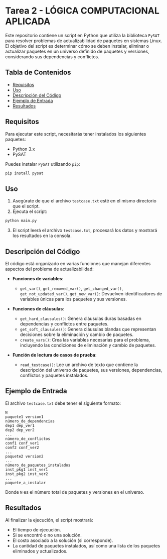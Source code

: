 # Tarea 2 - LÓGICA COMPUTACIONAL APLICADA

Este repositorio contiene un script en Python que utiliza la biblioteca `PySAT` para resolver problemas de actualizabilidad de paquetes en sistemas Linux. El objetivo del script es determinar cómo se deben instalar, eliminar o actualizar paquetes en un universo definido de paquetes y versiones, considerando sus dependencias y conflictos.

## Tabla de Contenidos

- [Requisitos](#requisitos)
- [Uso](#uso)
- [Descripción del Código](#descripción-del-código)
- [Ejemplo de Entrada](#ejemplo-de-entrada)
- [Resultados](#resultados)

## Requisitos

Para ejecutar este script, necesitarás tener instalados los siguientes paquetes:

- Python 3.x
- PySAT

Puedes instalar `PySAT` utilizando `pip`:

```bash
pip install pysat
```

## Uso

1. Asegúrate de que el archivo `testcase.txt` esté en el mismo directorio que el script.
2. Ejecuta el script:

```bash
python main.py
```

3. El script leerá el archivo `testcase.txt`, procesará los datos y mostrará los resultados en la consola.

## Descripción del Código

El código está organizado en varias funciones que manejan diferentes aspectos del problema de actualizabilidad:

- **Funciones de variables**: 
  - `get_var()`, `get_removed_var()`, `get_changed_var()`, `get_not_updated_var()`, `get_new_var()`: Devuelven identificadores de variables únicas para los paquetes y sus versiones.

- **Funciones de cláusulas**: 
  - `get_hard_clausules()`: Genera cláusulas duras basadas en dependencias y conflictos entre paquetes.
  - `get_soft_clausules()`: Genera cláusulas blandas que representan decisiones sobre la eliminación y cambio de paquetes.
  - `create_vars()`: Crea las variables necesarias para el problema, incluyendo las condiciones de eliminación y cambio de paquetes.

- **Función de lectura de casos de prueba**:
  - `read_testcase()`: Lee un archivo de texto que contiene la descripción del universo de paquetes, sus versiones, dependencias, conflictos y paquetes instalados.

## Ejemplo de Entrada

El archivo `testcase.txt` debe tener el siguiente formato:

```
N
paquete1 version1
número_de_dependencias
dep1 dep_ver1
dep2 dep_ver2
...
número_de_conflictos
conf1 conf_ver1
conf2 conf_ver2
...
paquete2 version2
...
número_de_paquetes_instalados
inst_pkg1 inst_ver1
inst_pkg2 inst_ver2
...
paquete_a_instalar
```

Donde `N` es el número total de paquetes y versiones en el universo.

## Resultados

Al finalizar la ejecución, el script mostrará:

- El tiempo de ejecución.
- Si se encontró o no una solución.
- El costo asociado a la solución (si corresponde).
- La cantidad de paquetes instalados, así como una lista de los paquetes eliminados y actualizados.
